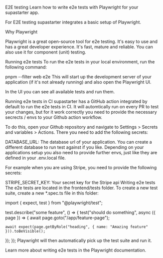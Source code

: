 E2E testing
Learn how to write e2e tests with Playwright for your supastarter app.

For E2E testing supastarter integrates a basic setup of Playwright.

Why Playwright

Playwright is a great open-source tool for e2e testing. It's easy to use and has a great developer experience. It's fast, mature and reliable. You can also use it for component (unit) testing.

Running e2e tests
To run the e2e tests in your local environment, run the following command:


pnpm --filter web e2e
This will start up the development server of your application (if it's not already running) and also open the Playwright UI.

In the UI you can see all available tests and run them.



Running e2e tests in CI
supastarter has a GitHub action integrated by default to run the e2e tests in CI. It will automtically run on every PR to test your changes, but for it work correctly you need to provide the necessary secrects / envs to your Github action workflow.

To do this, open your Github repository and navigate to Settings > Secrets and variables > Actions. There you need to add the following secrets:

DATABASE_URL: The database url of your application. You can create a different database to run test against if you like.
Depending on your applications setup you also need to provide further envs, just like they are defined in your .env.local file.

For example when you are using Stripe, you need to provide the following secrets:

STRIPE_SECRET_KEY: Your secret key for the Stripe api
Writing e2e tests
The e2e tests are located in the frontend/tests folder. To create a new test suite, create a new *.spec.ts file in this folder:


import { expect, test } from "@playwright/test";
 
test.describe("some feature", () => {
  test("should do something", async ({ page }) => {
    await page.goto("/app/feature-page");
 
    await expect(page.getByRole("heading", { name: "Amazing feature" })).toBeVisible();
  });
});
Playwright will then automatically pick up the test suite and run it.

Learn more about writing e2e tests in the Playwright documentation.
